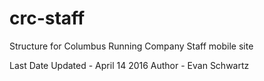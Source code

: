 # crc-staff

Structure for Columbus Running Company Staff mobile site

Last Date Updated - April 14 2016
Author - Evan Schwartz
